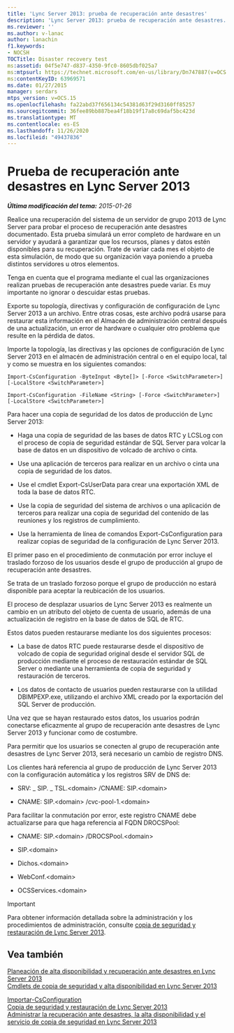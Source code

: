 ```yaml
---
title: 'Lync Server 2013: prueba de recuperación ante desastres'
description: 'Lync Server 2013: prueba de recuperación ante desastres.'
ms.reviewer: ''
ms.author: v-lanac
author: lanachin
f1.keywords:
- NOCSH
TOCTitle: Disaster recovery test
ms:assetid: 04f5e747-d837-4350-9fc0-8605dbf025a7
ms:mtpsurl: https://technet.microsoft.com/en-us/library/Dn747887(v=OCS.15)
ms:contentKeyID: 63969571
ms.date: 01/27/2015
manager: serdars
mtps_version: v=OCS.15
ms.openlocfilehash: fa22abd37f656134c54381d63f29d3160ff85257
ms.sourcegitcommit: 36fee89bb887bea4f18b19f17a8c69daf5bc423d
ms.translationtype: MT
ms.contentlocale: es-ES
ms.lasthandoff: 11/26/2020
ms.locfileid: "49437836"
---
```

# <a name="disaster-recovery-test-in-lync-server-2013"></a>Prueba de recuperación ante desastres en Lync Server 2013

<div data-xmlns="http://www.w3.org/1999/xhtml">

<div class="topic" data-xmlns="http://www.w3.org/1999/xhtml" data-msxsl="urn:schemas-microsoft-com:xslt" data-cs="https://msdn.microsoft.com/">

<div data-asp="https://msdn2.microsoft.com/asp">



</div>

<div id="mainSection">

<div id="mainBody">

<span> </span>

_**Última modificación del tema:** 2015-01-26_

Realice una recuperación del sistema de un servidor de grupo 2013 de Lync Server para probar el proceso de recuperación ante desastres documentado. Esta prueba simulará un error completo de hardware en un servidor y ayudará a garantizar que los recursos, planes y datos estén disponibles para su recuperación. Trate de variar cada mes el objeto de esta simulación, de modo que su organización vaya poniendo a prueba distintos servidores u otros elementos.

Tenga en cuenta que el programa mediante el cual las organizaciones realizan pruebas de recuperación ante desastres puede variar. Es muy importante no ignorar o descuidar estas pruebas.

<div>


Exporte su topología, directivas y configuración de configuración de Lync Server 2013 a un archivo. Entre otras cosas, este archivo podrá usarse para restaurar esta información en el Almacén de administración central después de una actualización, un error de hardware o cualquier otro problema que resulte en la pérdida de datos.

Importe la topología, las directivas y las opciones de configuración de Lync Server 2013 en el almacén de administración central o en el equipo local, tal y como se muestra en los siguientes comandos:

`Import-CsConfiguration -ByteInput <Byte[]> [-Force <SwitchParameter>] [-LocalStore <SwitchParameter>]`

`Import-CsConfiguration -FileName <String> [-Force <SwitchParameter>] [-LocalStore <SwitchParameter>]`

Para hacer una copia de seguridad de los datos de producción de Lync Server 2013:

  - Haga una copia de seguridad de las bases de datos RTC y LCSLog con el proceso de copia de seguridad estándar de SQL Server para volcar la base de datos en un dispositivo de volcado de archivo o cinta.

  - Use una aplicación de terceros para realizar en un archivo o cinta una copia de seguridad de los datos.

  - Use el cmdlet Export-CsUserData para crear una exportación XML de toda la base de datos RTC.

  - Use la copia de seguridad del sistema de archivos o una aplicación de terceros para realizar una copia de seguridad del contenido de las reuniones y los registros de cumplimiento.

  - Use la herramienta de línea de comandos Export-CsConfiguration para realizar copias de seguridad de la configuración de Lync Server 2013.

El primer paso en el procedimiento de conmutación por error incluye el traslado forzoso de los usuarios desde el grupo de producción al grupo de recuperación ante desastres.

Se trata de un traslado forzoso porque el grupo de producción no estará disponible para aceptar la reubicación de los usuarios.

El proceso de desplazar usuarios de Lync Server 2013 es realmente un cambio en un atributo del objeto de cuenta de usuario, además de una actualización de registro en la base de datos de SQL de RTC.

Estos datos pueden restaurarse mediante los dos siguientes procesos:

  - La base de datos RTC puede restaurarse desde el dispositivo de volcado de copia de seguridad original desde el servidor SQL de producción mediante el proceso de restauración estándar de SQL Server o mediante una herramienta de copia de seguridad y restauración de terceros.

  - Los datos de contacto de usuarios pueden restaurarse con la utilidad DBIMPEXP.exe, utilizando el archivo XML creado por la exportación del SQL Server de producción.

Una vez que se hayan restaurado estos datos, los usuarios podrán conectarse eficazmente al grupo de recuperación ante desastres de Lync Server 2013 y funcionar como de costumbre.

Para permitir que los usuarios se conecten al grupo de recuperación ante desastres de Lync Server 2013, será necesario un cambio de registro DNS.

Los clientes hará referencia al grupo de producción de Lync Server 2013 con la configuración automática y los registros SRV de DNS de:

  - SRV: \_ SIP. \_ TSL.\<domain\> /CNAME: SIP.\<domain\>

  - CNAME: SIP.\<domain\> /cvc-pool-1.\<domain\>

Para facilitar la conmutación por error, este registro CNAME debe actualizarse para que haga referencia al FQDN DROCSPool:

  - CNAME: SIP.\<domain\> /DROCSPool.\<domain\>

  - SIP.\<domain\>

  - Dichos.\<domain\>

  - WebConf.\<domain\>

  - OCSServices.\<domain\>

<div>


> [!IMPORTANT]  
> Para obtener información detallada sobre la administración y los procedimientos de administración, consulte <A href="lync-server-2013-backing-up-and-restoring-lync-server.md">copia de seguridad y restauración de Lync Server 2013</A>.



</div>

</div>

<div>

## <a name="see-also"></a>Vea también


[Planeación de alta disponibilidad y recuperación ante desastres en Lync Server 2013](lync-server-2013-planning-for-high-availability-and-disaster-recovery.md)  
[Cmdlets de copia de seguridad y alta disponibilidad en Lync Server 2013](https://docs.microsoft.com/powershell/module/skype/?view=skype-ps)  


[Importar-CsConfiguration](https://docs.microsoft.com/powershell/module/skype/Import-CsConfiguration)  
[Copia de seguridad y restauración de Lync Server 2013](lync-server-2013-backing-up-and-restoring-lync-server.md)  
[Administrar la recuperación ante desastres, la alta disponibilidad y el servicio de copia de seguridad en Lync Server 2013](lync-server-2013-managing-lync-server-disaster-recovery-high-availability-and-backup-service.md)  
  

</div>

</div>

<span> </span>

</div>

</div>

</div>

